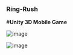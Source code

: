 ### Ring-Rush

#**Unity 3D Mobile Game**

![image](https://github.com/emirhanzeyrekk/Ring-Rush/assets/121854589/7d3ac830-d2bd-4890-a829-cdc4d19fb4cc)

![image](https://github.com/emirhanzeyrekk/Ring-Rush/assets/121854589/ed3eeedb-2b18-43a0-978f-2f0510856547)
